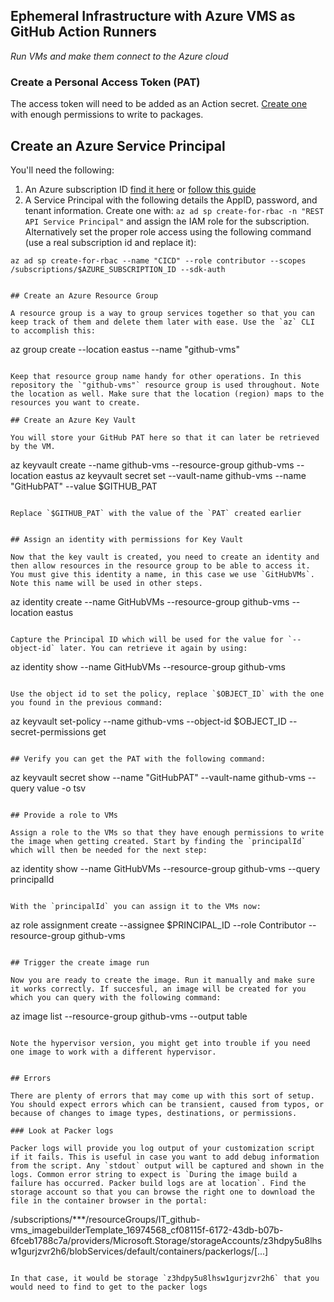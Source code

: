 ## Ephemeral Infrastructure with Azure VMS as GitHub Action Runners

_Run VMs and make them connect to the Azure cloud_

### Create a Personal Access Token (PAT)

The access token will need to be added as an Action secret. [Create one](https://github.com/settings/tokens/new?description=Azure+GitHub+Runner&scopes=repo) with enough permissions to write to packages.

## Create an Azure Service Principal

You'll need the following:

1. An Azure subscription ID [find it here](https://portal.azure.com/#view/Microsoft_Azure_Billing/SubscriptionsBlade) or [follow this guide](https://docs.microsoft.com/en-us/azure/azure-portal/get-subscription-tenant-id)
1. A Service Principal with the following details the AppID, password, and tenant information. Create one with: `az ad sp create-for-rbac -n "REST API Service Principal"` and assign the IAM role for the subscription. Alternatively set the proper role access using the following command (use a real subscription id and replace it):

```
az ad sp create-for-rbac --name "CICD" --role contributor --scopes /subscriptions/$AZURE_SUBSCRIPTION_ID --sdk-auth


## Create an Azure Resource Group

A resource group is a way to group services together so that you can keep track of them and delete them later with ease. Use the `az` CLI to accomplish this:

```
az group create --location eastus --name "github-vms"
```

Keep that resource group name handy for other operations. In this repository the `"github-vms"` resource group is used throughout. Note the location as well. Make sure that the location (region) maps to the resources you want to create.

## Create an Azure Key Vault

You will store your GitHub PAT here so that it can later be retrieved by the VM.

```
az keyvault create --name github-vms --resource-group github-vms --location eastus
az keyvault secret set --vault-name github-vms --name "GitHubPAT" --value $GITHUB_PAT
```

Replace `$GITHUB_PAT` with the value of the `PAT` created earlier


## Assign an identity with permissions for Key Vault

Now that the key vault is created, you need to create an identity and then allow resources in the resource group to be able to access it. You must give this identity a name, in this case we use `GitHubVMs`. Note this name will be used in other steps.

```
az identity create --name GitHubVMs --resource-group github-vms --location eastus
```

Capture the Principal ID which will be used for the value for `--object-id` later. You can retrieve it again by using:

```
az identity show --name GitHubVMs --resource-group github-vms
```

Use the object id to set the policy, replace `$OBJECT_ID` with the one you found in the previous command:

```
az keyvault set-policy --name github-vms --object-id $OBJECT_ID --secret-permissions get
```

## Verify you can get the PAT with the following command:

```
az keyvault secret show --name "GitHubPAT" --vault-name github-vms --query value -o tsv
```

## Provide a role to VMs

Assign a role to the VMs so that they have enough permissions to write the image when getting created. Start by finding the `principalId` which will then be needed for the next step:

```
az identity show --name GitHubVMs --resource-group github-vms --query principalId
```

With the `principalId` you can assign it to the VMs now:

```
az role assignment create --assignee $PRINCIPAL_ID --role Contributor --resource-group github-vms
```

## Trigger the create image run

Now you are ready to create the image. Run it manually and make sure it works correctly. If succesful, an image will be created for you which you can query with the following command:

```
az image list --resource-group github-vms --output table
```

Note the hypervisor version, you might get into trouble if you need one image to work with a different hypervisor.


## Errors

There are plenty of errors that may come up with this sort of setup. You should expect errors which can be transient, caused from typos, or because of changes to image types, destinations, or permissions.

### Look at Packer logs

Packer logs will provide you log output of your customization script if it fails. This is useful in case you want to add debug information from the script. Any `stdout` output will be captured and shown in the logs. Common error string to expect is `During the image build a failure has occurred. Packer build logs are at location`. Find the storage account so that you can browse the right one to download the file in the container browser in the portal:

```
/subscriptions/***/resourceGroups/IT_github-vms_imagebuilderTemplate_16974568_cf08115f-6172-43db-b07b-6fceb1788c7a/providers/Microsoft.Storage/storageAccounts/z3hdpy5u8lhsw1gurjzvr2h6/blobServices/default/containers/packerlogs/[...]
```

In that case, it would be storage `z3hdpy5u8lhsw1gurjzvr2h6` that you would need to find to get to the packer logs
